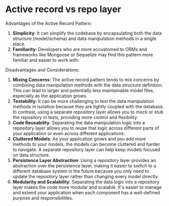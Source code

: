 # Active record vs repo layer

Advantages of the Active Record Pattern:

1. **Simplicity**: It can simplify the codebase by encapsulating both the data structure (model/schema) and data manipulation methods in a single place.
2. **Familiarity**: Developers who are more accustomed to ORMs and frameworks like Mongoose or Sequelize may find this pattern more familiar and easier to work with.

Disadvantages and Considerations:

1. **Mixing Concerns**: The active record pattern tends to mix concerns by combining data manipulation methods with the data structure definition. This can lead to larger and potentially less maintainable model files, especially as the application grows.
2. **Testability**: It can be more challenging to test the data manipulation methods in isolation because they are tightly coupled with the database. In contrast, using a separate repository layer allows you to mock or stub the repository in tests, providing more control and flexibility.
3. **Code Reusability**: Separating the data manipulation logic into a repository layer allows you to reuse that logic across different parts of your application or even across different applications.
4. **Cluttered Models**: As your application grows and you add more methods to your models, the models can become cluttered and harder to navigate. A separate repository layer can help keep models focused on data structure.
5. **Persistence Layer Abstraction**: Using a repository layer provides an abstraction over the persistence layer, making it easier to switch to a different database system in the future because you only need to update the repository layer rather than changing every model directly.
6. **Modularity and Scalability**: Separating the data logic into a repository layer makes the code more modular and scalable. It's easier to manage and extend your application when each component has a well-defined purpose and responsibilities.